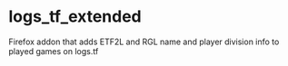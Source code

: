 # logs_tf_extended
 Firefox addon that adds ETF2L and RGL name and player division info to played games on logs.tf
